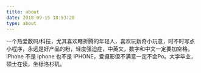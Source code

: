 ```yaml
---
title: about
date: 2018-09-15 18:53:28
type: about
---
```

一个热爱数码/科技，尤其喜欢瞎折腾的年轻人，喜欢玩新奇小玩意，时不时写点小程序，永远是好产品的粉，轻度强迫症，中英文，数字和中文一定要加空格，iPhone 不是 iphone 也不是 IPHONE，爱摄影但不满意一定不会Po。大学毕业，硕士在读，坐标洛杉矶。